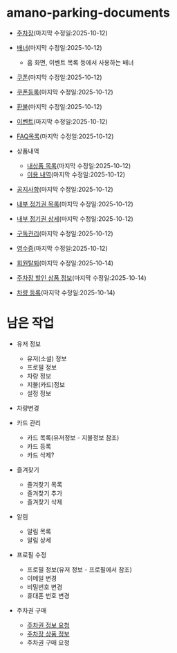 # amano-parking-documents

- [주차장](./documents/api/plots/plot_remote_data_source/PlotRemoteDataSource/overview.md)(마지막 수정일:2025-10-12)

- [배너](./documents/api/banner/banner_remote_data_source/BannerRemoteDataSource/overview.md)(마지막 수정일:2025-10-12)
    - 홈 화면, 이벤트 목록 등에서 사용하는 배너

- [쿠폰](./documents/api/coupon/coupon_remote_data_source/CouponRemoteDataSource/overview.md)(마지막 수정일:2025-10-12)

- [쿠폰등록](./documents/api/coupon_registration/coupon_registration_remote_data_source/CouponRegistrationRemoteDataSource/overview.md)(마지막 수정일:2025-10-12)

- [환불](./documents/api/refund/refund_remote_data_source/RefundRemoteDataSource/overview.md)(마지막 수정일:2025-10-12)

- [이벤트](./documents/api/event/event_remote_data_source/EventRemoteDataSource/overview.md)(마지막 수정일:2025-10-12)

- [FAQ목록](./documents/api/customer/customer_remote_data_source/CustomerRemoteDataSource/overview.md)(마지막 수정일:2025-10-12)

- 상품내역
    - [내상품 목록](./documents/api/history/history_prd_remote_data_source/HistoryPrdRemoteDataSource/overview.md)(마지막 수정일:2025-10-12)
    - [이용 내역](./documents/api/history/history_use_remote_data_source/HistoryUseRemoteDataSource/overview.md)(마지막 수정일:2025-10-12)

- [공지사항](./documents/api/notice/notice_remote_data_source/NoticeRemoteDataSource/overview.md)(마지막 수정일:2025-10-12)

- [내부 정기권 목록](./documents/api/ticket/ticket_remote_data_source/TicketRemoteDataSource/overview.md)(마지막 수정일:2025-10-12)

- [내부 정기권 상세](./documents/api/ticket/ticket_auth_remote_data_source/TicketAuthRemoteDataSource/overview.md)(마지막 수정일:2025-10-12)

- [구독관리](./documents/api/subscription/subscription_remote_data_source/SubScriptionRemoteDataSource/overview.md)(마지막 수정일:2025-10-12)

- [영수증](./documents/api/receipt/receipt_remote_data_source/ReceiptRemoteDataSource/overview.md)(마지막 수정일:2025-10-12)

- [회원탈퇴](./documents/api/leave/leave_remote_data_source/LeaveRemoteDataSource/overview.md)(마지막 수정일:2025-10-14)

- [주차장 할인 상품 정보](./documents/api/product_discount/product_discount_remote_data_source/ProductDiscountRemoteDataSource/overview.md)(마지막 수정일:2025-10-14)

- [차량 등록](./documents/api/registered_car/registered_car_remote_data_source/RegisteredCarRemoteDataSource/overview.md)(마지막 수정일:2025-10-14)
# 남은 작업

- 유저 정보
    - 유저(소셜) 정보
    - 프로필 정보
    - 차량 정보
    - 지불(카드)정보
    - 설정 정보

- 차량변경

- 카드 관리
    - 카드 목록(유저정보 - 지불정보 참조)
    - 카드 등록
    - 카드 삭제?

- 즐겨찾기
    - 즐겨찾기 목록
    - 즐겨찾기 추가
    - 즐겨찾기 삭제

- 알림
    - 알림 목록
    - 알림 상세

- 프로필 수정
    - 프로필 정보(유저 정보 - 프로필에서 참조)
    - 이메일 변경
    - 비밀번호 변경
    - 휴대폰 번호 변경

- 주차권 구매
    - [주차권 정보 요청](./documents/api/payment/payment_dto/PaymentDto/overview.md)
    - [주차장 상품 정보](./documents/api/plots/plot_detail_dto/PlotProductOperationDto/overview.md)
    - 주차권 구매 요청

